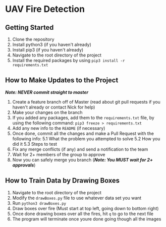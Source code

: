 # UAV Fire Detection

## Getting Started

1. Clone the repository
2. Install python3 (if you haven't already)
3. Install pip3 (if you haven't already)
4. Navigate to the root directory of the project
5. Install the required packages by using `pip3 install -r requirements.txt`

## How to Make Updates to the Project

***Note: NEVER commit straight to master*** 

1. Create a feature branch off of Master (read about git pull requests if you haven't already or contact Nick for help)
2. Make your changes on the branch
3. If you added any packages, add them to the `requirements.txt` file, by using the following command: `pip3 freeze > requirements.txt`
4. Add any new info to the `README` (if necessary)
5. Once done, commit all the changes and make a Pull Request with the following info:
  5.1 What the problem you attempted to solve
  5.2 How you did it
  5.3 Steps to test
6. Fix any merge conflicts (if any) and send a notification to the team
7. Wait for 2+ members of the group to approve
8. Now you can safely merge you branch (***Note: You MUST wait for 2+ approvals***)

## How to Train Data by Drawing Boxes

1. Navigate to the root directory of the project
2. Modify the `drawBoxes.py` file to use whatever data set you want
3. Run `python3 drawBoxes.py`
4. Draw boxes over fire (Must start at top left, going down to bottom right)
5. Once done drawing boxes over all the fires, hit `q` to go to the next file
6. The program will terminate once youre done going though all the images
